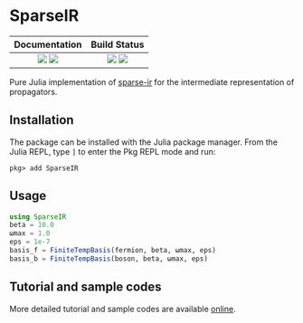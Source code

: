 # SparseIR

| **Documentation**                                                               | **Build Status**                                                                                |
|:-------------------------------------------------------------------------------:|:-----------------------------------------------------------------------------------------------:|
| [![][docs-stable-img]][docs-stable-url] [![][docs-dev-img]][docs-dev-url] | [![][GHA-img]][GHA-url] [![][codecov-img]][codecov-url] |

Pure Julia implementation of [sparse-ir](`https://github.com/SpM-lab/sparse-ir`) for the intermediate representation of propagators.

## Installation
The package can be installed with the Julia package manager. From the Julia REPL, type `]` to enter the Pkg REPL mode and run:

```
pkg> add SparseIR
```

## Usage

```julia
using SparseIR
beta = 10.0
ωmax = 1.0
eps = 1e-7
basis_f = FiniteTempBasis(fermion, beta, ωmax, eps)
basis_b = FiniteTempBasis(boson, beta, ωmax, eps)
```

## Tutorial and sample codes
More detailed tutorial and sample codes are available [online](https://spm-lab.github.io/sparse-ir-tutorial/).



[docs-dev-img]: https://img.shields.io/badge/docs-dev-blue.svg
[docs-dev-url]: https://spm-lab.github.io/SparseIR.jl/dev/

[docs-stable-img]: https://img.shields.io/badge/docs-stable-blue.svg
[docs-stable-url]: https://spm-lab.github.io/SparseIR.jl/stable/

[GHA-img]: https://github.com/SpM-lab/SparseIR.jl/workflows/CI/badge.svg
[GHA-url]: https://github.com/SpM-lab/SparseIR.jl/actions?query=workflows/CI

[codecov-img]: https://codecov.io/gh/SpM-lab/SparseIR.jl/branch/main/graph/badge.svg?token=tdMvTruYa4
[codecov-url]: https://codecov.io/gh/SpM-lab/SparseIR.jl

[issues-url]: https://github.com/SpM-lab/SparseIR.jl/issues
